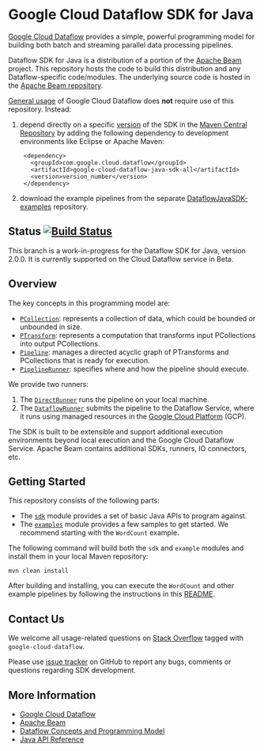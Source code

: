 <!--
  Copyright (C) 2017 Google Inc.

  Licensed under the Apache License, Version 2.0 (the "License"); you may not
  use this file except in compliance with the License. You may obtain a copy of
  the License at

  http://www.apache.org/licenses/LICENSE-2.0

  Unless required by applicable law or agreed to in writing, software
  distributed under the License is distributed on an "AS IS" BASIS, WITHOUT
  WARRANTIES OR CONDITIONS OF ANY KIND, either express or implied. See the
  License for the specific language governing permissions and limitations under
  the License.
-->

# Google Cloud Dataflow SDK for Java

[Google Cloud Dataflow](https://cloud.google.com/dataflow/) provides a simple,
powerful programming model for building both batch and streaming parallel data
processing pipelines.

Dataflow SDK for Java is a distribution of a portion of the
[Apache Beam](https://beam.apache.org) project. This repository hosts the
code to build this distribution and any Dataflow-specific code/modules. The
underlying source code is hosted in the
[Apache Beam repository](https://github.com/apache/beam).

[General usage](https://cloud.google.com/dataflow/getting-started) of Google
Cloud Dataflow does **not** require use of this repository. Instead:

1. depend directly on a specific
[version](https://cloud.google.com/dataflow/release-notes/java) of the SDK in
the [Maven Central Repository](http://search.maven.org/#search%7Cga%7C1%7Cg%3A%22com.google.cloud.dataflow%22)
by adding the following dependency to development
environments like Eclipse or Apache Maven:

        <dependency>
          <groupId>com.google.cloud.dataflow</groupId>
          <artifactId>google-cloud-dataflow-java-sdk-all</artifactId>
          <version>version_number</version>
        </dependency>

1. download the example pipelines from the separate
[DataflowJavaSDK-examples](https://github.com/GoogleCloudPlatform/DataflowJavaSDK-examples)
repository.

<!-- 1. If you are using [Eclipse](https://eclipse.org/) integrated development
environment (IDE), the
[Cloud Dataflow Plugin for Eclipse](https://cloud.google.com/dataflow/getting-started-eclipse)
provides tools to create and execute Dataflow pipelines locally and on the
Dataflow Service. -->

## Status [![Build Status](https://travis-ci.org/GoogleCloudPlatform/DataflowJavaSDK.svg?branch=v2)](https://travis-ci.org/GoogleCloudPlatform/DataflowJavaSDK)

This branch is a work-in-progress for the Dataflow SDK for Java, version 2.0.0.
It is currently supported on the Cloud Dataflow service in Beta.

<!--Both the SDK and the Dataflow Service are generally available, open to all
developers, and considered stable and fully qualified for production use.-->

## Overview

The key concepts in this programming model are:

* [`PCollection`](https://github.com/GoogleCloudPlatform/DataflowJavaSDK/blob/master/sdk/src/main/java/com/google/cloud/dataflow/sdk/values/PCollection.java):
represents a collection of data, which could be bounded or unbounded in size.
* [`PTransform`](https://github.com/GoogleCloudPlatform/DataflowJavaSDK/blob/master/sdk/src/main/java/com/google/cloud/dataflow/sdk/transforms/PTransform.java):
represents a computation that transforms input PCollections into output
PCollections.
* [`Pipeline`](https://github.com/GoogleCloudPlatform/DataflowJavaSDK/blob/master/sdk/src/main/java/com/google/cloud/dataflow/sdk/Pipeline.java):
manages a directed acyclic graph of PTransforms and PCollections that is ready
for execution.
* [`PipelineRunner`](https://github.com/GoogleCloudPlatform/DataflowJavaSDK/blob/master/sdk/src/main/java/com/google/cloud/dataflow/sdk/runners/PipelineRunner.java):
specifies where and how the pipeline should execute.

We provide two runners:

  1. The [`DirectRunner`](https://github.com/GoogleCloudPlatform/DataflowJavaSDK/blob/master/sdk/src/main/java/com/google/cloud/dataflow/sdk/runners/DirectPipelineRunner.java)
runs the pipeline on your local machine.
  1. The [`DataflowRunner`](https://github.com/GoogleCloudPlatform/DataflowJavaSDK/blob/master/sdk/src/main/java/com/google/cloud/dataflow/sdk/runners/DataflowPipelineRunner.java)
submits the pipeline to the Dataflow Service, where it runs using managed
resources in the [Google Cloud Platform](https://cloud.google.com) (GCP).

The SDK is built to be extensible and support additional execution environments
beyond local execution and the Google Cloud Dataflow Service. Apache Beam
contains additional SDKs, runners, IO connectors, etc.

## Getting Started

This repository consists of the following parts:

* The [`sdk`](https://github.com/GoogleCloudPlatform/DataflowJavaSDK/blob/master/sdk)
module provides a set of basic Java APIs to program against.
* The [`examples`](https://github.com/GoogleCloudPlatform/DataflowJavaSDK/blob/master/examples)
module provides a few samples to get started. We recommend starting with the
`WordCount` example.

The following command will build both the `sdk` and `example` modules and
install them in your local Maven repository:

    mvn clean install

After building and installing, you can execute the `WordCount` and other
example pipelines by following the instructions in this
[README](https://github.com/GoogleCloudPlatform/DataflowJavaSDK/blob/master/examples/README.md).

## Contact Us

We welcome all usage-related questions on [Stack Overflow](http://stackoverflow.com/questions/tagged/google-cloud-dataflow)
tagged with `google-cloud-dataflow`.

Please use [issue tracker](https://github.com/GoogleCloudPlatform/DataflowJavaSDK/issues)
on GitHub to report any bugs, comments or questions regarding SDK development.

## More Information

* [Google Cloud Dataflow](https://cloud.google.com/dataflow/)
* [Apache Beam](https://beam.apache.org/)
* [Dataflow Concepts and Programming Model](https://cloud.google.com/dataflow/model/programming-model)
* [Java API Reference](https://cloud.google.com/dataflow/java-sdk/JavaDoc/index)
